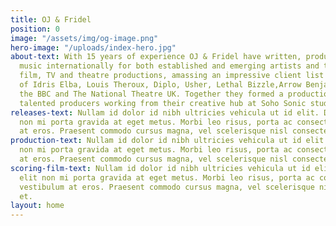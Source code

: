 ```yaml
---
title: OJ & Fridel
position: 0
image: "/assets/img/og-image.png"
hero-image: "/uploads/index-hero.jpg"
about-text: With 15 years of experience OJ & Fridel have written, produced and engineered
  music internationally for both established and emerging artists and to accompany
  film, TV and theatre productions, amassing an impressive client list between them
  of Idris Elba, Louis Theroux, Diplo, Usher, Lethal Bizzle,Arrow Benjamin, Lisa Stansfield,
  the BBC and The National Theatre UK. Together they formed a production team of young
  talented producers working from their creative hub at Soho Sonic studios
releases-text: Nullam id dolor id nibh ultricies vehicula ut id elit. Donec id elit
  non mi porta gravida at eget metus. Morbi leo risus, porta ac consectetur ac, vestibulum
  at eros. Praesent commodo cursus magna, vel scelerisque nisl consectetur et.
production-text: Nullam id dolor id nibh ultricies vehicula ut id elit. Donec id elit
  non mi porta gravida at eget metus. Morbi leo risus, porta ac consectetur ac, vestibulum
  at eros. Praesent commodo cursus magna, vel scelerisque nisl consectetur et.
scoring-film-text: Nullam id dolor id nibh ultricies vehicula ut id elit. Donec id
  elit non mi porta gravida at eget metus. Morbi leo risus, porta ac consectetur ac,
  vestibulum at eros. Praesent commodo cursus magna, vel scelerisque nisl consectetur
  et.
layout: home
---
```


